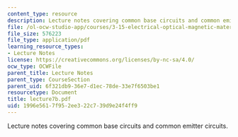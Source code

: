 ```yaml
---
content_type: resource
description: Lecture notes covering common base circuits and common emitter circuits.
file: /ol-ocw-studio-app/courses/3-15-electrical-optical-magnetic-materials-and-devices-fall-2006/1996e5617f952ee322c739d9e24f4ff9_lecture7b.pdf
file_size: 576223
file_type: application/pdf
learning_resource_types:
- Lecture Notes
license: https://creativecommons.org/licenses/by-nc-sa/4.0/
ocw_type: OCWFile
parent_title: Lecture Notes
parent_type: CourseSection
parent_uid: 6f321db9-36e7-d1ec-78de-33e7f6503be1
resourcetype: Document
title: lecture7b.pdf
uid: 1996e561-7f95-2ee3-22c7-39d9e24f4ff9
---
```

Lecture notes covering common base circuits and common emitter circuits.